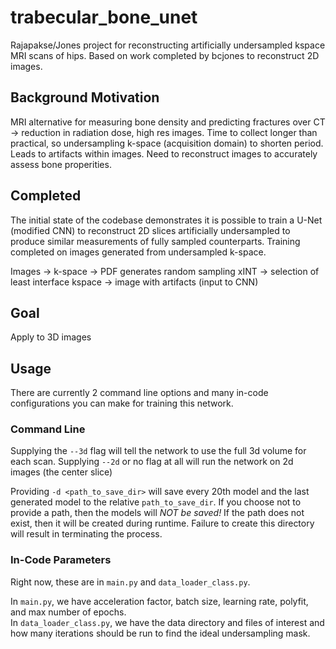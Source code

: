 # trabecular_bone_unet
Rajapakse/Jones project for reconstructing artificially undersampled kspace MRI scans of hips. Based on work completed by bcjones to reconstruct 2D images.  
  
## Background Motivation  
MRI alternative for measuring bone density and predicting fractures over CT -> reduction in radiation dose, high res images. Time to 
collect longer than practical, so undersampling k-space (acquisition domain) to shorten period. Leads to artifacts within images. 
Need to reconstruct images to accurately assess bone properities.  
  
## Completed 
The initial state of the codebase demonstrates it is possible to train a U-Net (modified CNN) to reconstruct 2D slices artificially 
undersampled to produce similar measurements of fully sampled counterparts. Training completed on images generated from undersampled 
k-space. 
  
Images -> k-space -> PDF generates random sampling xINT -> selection of least interface kspace -> image with artifacts (input to CNN)  
  
## Goal
Apply to 3D images

## Usage  
There are currently 2 command line options and many in-code configurations 
you can make for training this network.  

### Command Line  
Supplying the `--3d` flag will tell the network to use the full 3d volume 
for each scan. Supplying `--2d` or no flag at all will run the network on 
2d images (the center slice)  

Providing `-d <path_to_save_dir>` will save every 20th model and the last 
generated model to the relative `path_to_save_dir`. If you choose not to 
provide a path, then the models will *NOT be saved!* If the path does not 
exist, then it will be created during runtime. Failure to create this 
directory will result in terminating the process.  

### In-Code Parameters  
Right now, these are in `main.py` and `data_loader_class.py`.  

In `main.py`, we have acceleration factor, batch size, learning rate, 
polyfit, and max number of epochs.  
In `data_loader_class.py`, we have the data directory and files of 
interest and how many iterations should be run to find the ideal 
undersampling mask.

